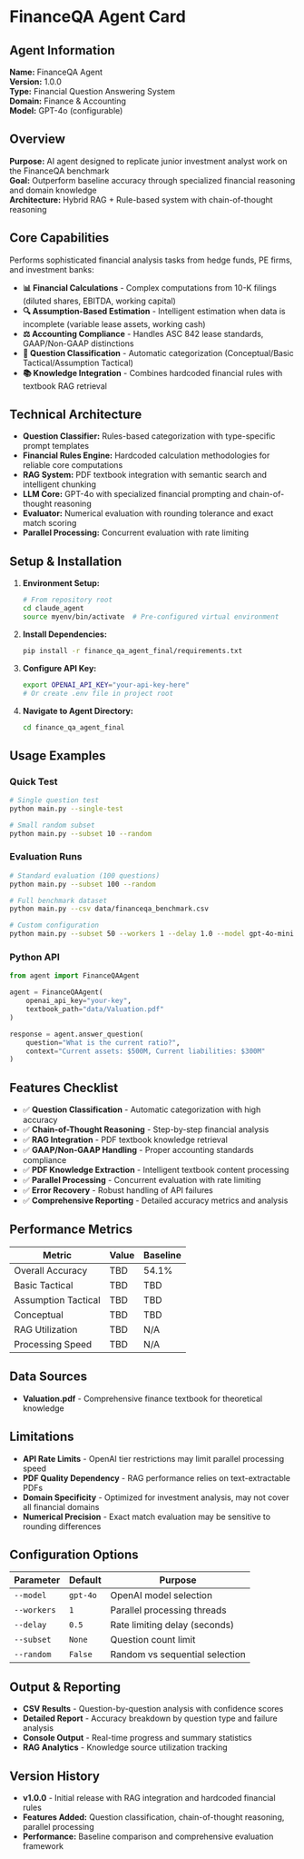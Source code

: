 # FinanceQA Agent Card

## Agent Information

**Name:** FinanceQA Agent  
**Version:** 1.0.0  
**Type:** Financial Question Answering System  
**Domain:** Finance & Accounting  
**Model:** GPT-4o (configurable)  

## Overview

**Purpose:** AI agent designed to replicate junior investment analyst work on the FinanceQA benchmark  
**Goal:** Outperform baseline accuracy through specialized financial reasoning and domain knowledge  
**Architecture:** Hybrid RAG + Rule-based system with chain-of-thought reasoning  

## Core Capabilities

Performs sophisticated financial analysis tasks from hedge funds, PE firms, and investment banks:

- **📊 Financial Calculations** - Complex computations from 10-K filings (diluted shares, EBITDA, working capital)
- **🔍 Assumption-Based Estimation** - Intelligent estimation when data is incomplete (variable lease assets, working cash)
- **⚖️ Accounting Compliance** - Handles ASC 842 lease standards, GAAP/Non-GAAP distinctions
- **🧠 Question Classification** - Automatic categorization (Conceptual/Basic Tactical/Assumption Tactical)
- **📚 Knowledge Integration** - Combines hardcoded financial rules with textbook RAG retrieval

## Technical Architecture

- **Question Classifier:** Rules-based categorization with type-specific prompt templates
- **Financial Rules Engine:** Hardcoded calculation methodologies for reliable core computations
- **RAG System:** PDF textbook integration with semantic search and intelligent chunking
- **LLM Core:** GPT-4o with specialized financial prompting and chain-of-thought reasoning
- **Evaluator:** Numerical evaluation with rounding tolerance and exact match scoring
- **Parallel Processing:** Concurrent evaluation with rate limiting

## Setup & Installation

1. **Environment Setup:**
   ```bash
   # From repository root
   cd claude_agent
   source myenv/bin/activate  # Pre-configured virtual environment
   ```

2. **Install Dependencies:**
   ```bash
   pip install -r finance_qa_agent_final/requirements.txt
   ```

3. **Configure API Key:**
   ```bash
   export OPENAI_API_KEY="your-api-key-here"
   # Or create .env file in project root
   ```

4. **Navigate to Agent Directory:**
   ```bash
   cd finance_qa_agent_final
   ```

## Usage Examples

### Quick Test
```bash
# Single question test
python main.py --single-test

# Small random subset
python main.py --subset 10 --random
```

### Evaluation Runs
```bash
# Standard evaluation (100 questions)
python main.py --subset 100 --random

# Full benchmark dataset
python main.py --csv data/financeqa_benchmark.csv

# Custom configuration
python main.py --subset 50 --workers 1 --delay 1.0 --model gpt-4o-mini
```

### Python API
```python
from agent import FinanceQAAgent

agent = FinanceQAAgent(
    openai_api_key="your-key",
    textbook_path="data/Valuation.pdf"
)

response = agent.answer_question(
    question="What is the current ratio?",
    context="Current assets: $500M, Current liabilities: $300M"
)
```

## Features Checklist

- ✅ **Question Classification** - Automatic categorization with high accuracy
- ✅ **Chain-of-Thought Reasoning** - Step-by-step financial analysis  
- ✅ **RAG Integration** - PDF textbook knowledge retrieval
- ✅ **GAAP/Non-GAAP Handling** - Proper accounting standards compliance
- ✅ **PDF Knowledge Extraction** - Intelligent textbook content processing
- ✅ **Parallel Processing** - Concurrent evaluation with rate limiting
- ✅ **Error Recovery** - Robust handling of API failures
- ✅ **Comprehensive Reporting** - Detailed accuracy metrics and analysis

## Performance Metrics

| Metric | Value | Baseline |
|--------|-------|----------|
| Overall Accuracy | TBD | 54.1% |
| Basic Tactical | TBD | TBD |
| Assumption Tactical | TBD | TBD |
| Conceptual | TBD | TBD |
| RAG Utilization | TBD | N/A |
| Processing Speed | TBD | N/A |

## Data Sources

- **Valuation.pdf** - Comprehensive finance textbook for theoretical knowledge

## Limitations

- **API Rate Limits** - OpenAI tier restrictions may limit parallel processing speed
- **PDF Quality Dependency** - RAG performance relies on text-extractable PDFs
- **Domain Specificity** - Optimized for investment analysis, may not cover all financial domains
- **Numerical Precision** - Exact match evaluation may be sensitive to rounding differences

## Configuration Options

| Parameter | Default | Purpose |
|-----------|---------|---------|
| `--model` | `gpt-4o` | OpenAI model selection |
| `--workers` | `1` | Parallel processing threads |
| `--delay` | `0.5` | Rate limiting delay (seconds) |
| `--subset` | `None` | Question count limit |
| `--random` | `False` | Random vs sequential selection |

## Output & Reporting

- **CSV Results** - Question-by-question analysis with confidence scores
- **Detailed Report** - Accuracy breakdown by question type and failure analysis  
- **Console Output** - Real-time progress and summary statistics
- **RAG Analytics** - Knowledge source utilization tracking

## Version History

- **v1.0.0** - Initial release with RAG integration and hardcoded financial rules
- **Features Added:** Question classification, chain-of-thought reasoning, parallel processing
- **Performance:** Baseline comparison and comprehensive evaluation framework
